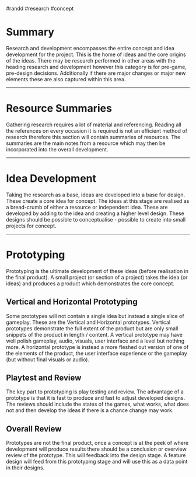#randd #research #concept

# Summary
Research and development encompasses the entire concept and idea development for the project. This is the home of ideas and the core origins of the ideas. There may be research performed in other areas with the heading research and development however this category is for pre-game, pre-design decisions. Additionally if there are major changes or major new elements these are also captured within this area.

---
# Resource Summaries
Gathering research requires a lot of material and referencing. Reading all the references on every occasion it is required is not an efficient method of research therefore this section will contain summaries of resources. The summaries are the main notes from a resource which may then be incorporated into the overall development.

---
# Idea Development
Taking the research as a base, ideas are developed into a base for design. These create a core idea for concept. The ideas at this stage are realised as a bread-crumb of either a resource or independent idea. These are developed by adding to the idea and creating a higher level design. These designs should be possible to conceptualise - possible to create into small projects for concept.

---
# Prototyping
Prototyping is the ultimate development of these ideas (before realisation in the final product). A small project (or section of a project) takes the idea (or ideas) and produces a product which demonstrates the core concept. 

## Vertical and Horizontal Prototyping
Some prototypes will not contain a single idea but instead a single slice of gameplay. These are the Vertical and Horizontal prototypes. Vertical prototypes demonstrate the full extent of the product but are only small snippets of the product in length / content. A vertical prototype may have well polish gameplay, audio, visuals, user interface and a level but nothing more. A horizontal prototype is instead a more fleshed out version of one of the elements of the product, the user interface experience or the gameplay (but without final visuals or audio).

## Playtest and Review
The key part to prototyping is play testing and review. The advantage of a prototype is that it is fast to produce and fast to adjust developed designs. The reviews should include the states of the games, what works, what does not and then develop the ideas if there is a chance change may work.

## Overall Review
Prototypes are not the final product, once a concept is at the peek of where development will produce results there should be a conclusion or overview review of the prototype. This will feedback into the design stage. A feature design will feed from this prototyping stage and will use this as a data point in their designs.
